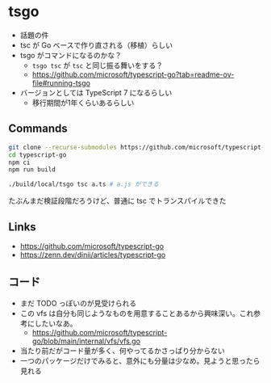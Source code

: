 # tsgo

- 話題の件
- tsc が Go ベースで作り直される（移植）らしい
- tsgo がコマンドになるのかな？
  - `tsgo tsc` が `tsc` と同じ振る舞いをする？
  - https://github.com/microsoft/typescript-go?tab=readme-ov-file#running-tsgo
- バージョンとしては TypeScript 7 になるらしい
  - 移行期間が1年くらいあるらしい

## Commands
```bash
git clone --recurse-submodules https://github.com/microsoft/typescript-go.git
cd typescript-go
npm ci
npm run build

./build/local/tsgo tsc a.ts # a.js ができる
```

たぶんまだ検証段階だろうけど、普通に tsc でトランスパイルできた

## Links
- https://github.com/microsoft/typescript-go
- https://zenn.dev/dinii/articles/typescript-go

## コード
- まだ TODO っぽいのが見受けられる
- この vfs は自分も同じようなものを用意することあるから興味深い。これ参考にしたいなあ。
  - https://github.com/microsoft/typescript-go/blob/main/internal/vfs/vfs.go
- 当たり前だがコード量が多く、何やってるかさっぱり分からない
- 一つのパッケージだけでみると、意外にも分量は少なめ。見ようと思ったら見れる
